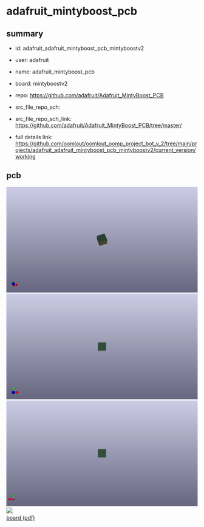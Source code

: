 # adafruit_mintyboost_pcb
 
## summary 
* id: adafruit_adafruit_mintyboost_pcb_mintyboostv2
* user: adafruit
* name: adafruit_mintyboost_pcb
* board: mintyboostv2
* repo: https://github.com/adafruit/Adafruit_MintyBoost_PCB



* src_file_repo_sch: 
* src_file_repo_sch_link: https://github.com/adafruit/Adafruit_MintyBoost_PCB/tree/master/
* full details link: https://github.com/oomlout/oomlout_oomp_project_bot_v_2/tree/main/projects/adafruit_adafruit_mintyboost_pcb_mintyboostv2/current_version/working  


## pcb  
![](working_3d_600.png) 
![](working_3d_front_600.png)  
![](working_3d_back_600.png)  
![](working_600.png)  
[board (pdf)](working.pdf)  





